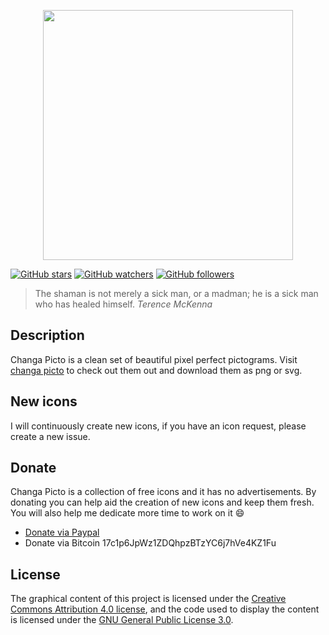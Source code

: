 <p align="center">
  <img src="https://raw.github.com/kleinrein/changa-picto/master/web/src/images/changa-picto-logo.png" width="400">
</p>


[![GitHub stars](https://img.shields.io/github/stars/kleinrein/changa-picto.svg?style=social&label=Star)](https://github.com/kleinrein/changa-picto)
[![GitHub watchers](https://img.shields.io/github/watchers/kleinrein/changa-picto.svg?style=social&label=Watch)](https://github.com/kleinrein/changa-picto)
[![GitHub followers](https://img.shields.io/github/followers/kleinrein.svg?style=social&label=Follow)](https://github.com/kleinrein)


> The shaman is not merely a sick man, or a madman; he is a sick man who has healed himself. _Terence McKenna_

## Description
Changa Picto is a clean set of beautiful pixel perfect pictograms. Visit [changa picto](https://kleinrein.github.io/changa-picto/) to check out them out and download them as png or svg.

## New icons
I will continuously create new icons, if you have an icon request, please create a new issue.

## Donate
Changa Picto is a collection of free icons and it has no advertisements. By donating you can help aid the creation of new icons and keep them fresh. You will also help me dedicate more time to work on it :smile:
- [Donate via Paypal](https://www.paypal.com/cgi-bin/webscr?cmd=_s-xclick&hosted_button_id=YNMWDT344V5PY)
- Donate via Bitcoin 17c1p6JpWz1ZDQhpzBTzYC6j7hVe4KZ1Fu

## License
The graphical content of this project is licensed under the [Creative Commons Attribution 4.0 license](https://creativecommons.org/licenses/by-sa/4.0/), and the code used to display the content is licensed under the [GNU General Public License 3.0](https://www.gnu.org/licenses/gpl-3.0.en.html).
